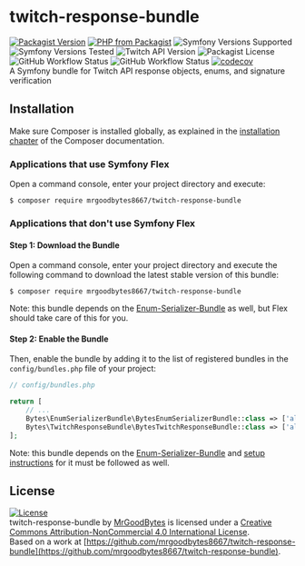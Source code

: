 # twitch-response-bundle
[![Packagist Version](https://img.shields.io/packagist/v/mrgoodbytes8667/twitch-response-bundle?logo=packagist&logoColor=FFF&style=flat)](https://packagist.org/packages/mrgoodbytes8667/twitch-response-bundle)
[![PHP from Packagist](https://img.shields.io/packagist/php-v/mrgoodbytes8667/twitch-response-bundle?logo=php&logoColor=FFF&style=flat)](https://packagist.org/packages/mrgoodbytes8667/twitch-response-bundle)
![Symfony Versions Supported](https://img.shields.io/endpoint?url=https%3A%2F%2Fshields.goodbytes.live%2Fshield%2Fsymfony%2F%255E5.3%2520%257C%2520%255E6.0&logoColor=FFF&style=flat)
![Symfony Versions Tested](https://img.shields.io/endpoint?url=https%3A%2F%2Fshields.goodbytes.live%2Fshield%2Fsymfony-test%2F%253E%253D5.3%2520%253C6.1&logoColor=FFF&style=flat)
![Twitch API Version](https://img.shields.io/badge/twitch-new-blue?logo=twitch&logoColor=FFF&style=flat)
![Packagist License](https://img.shields.io/packagist/l/mrgoodbytes8667/twitch-response-bundle?logo=creative-commons&logoColor=FFF&style=flat)  
![GitHub Workflow Status](https://img.shields.io/github/workflow/status/mrgoodbytes8667/twitch-response-bundle/release?label=stable&logo=github&logoColor=FFF&style=flat)
![GitHub Workflow Status](https://img.shields.io/github/workflow/status/mrgoodbytes8667/twitch-response-bundle/tests?logo=github&logoColor=FFF&style=flat)
[![codecov](https://img.shields.io/codecov/c/github/mrgoodbytes8667/twitch-response-bundle?logo=codecov&logoColor=FFF&style=flat)](https://codecov.io/gh/mrgoodbytes8667/twitch-response-bundle)  
A Symfony bundle for Twitch API response objects, enums, and signature verification

## Installation

Make sure Composer is installed globally, as explained in the
[installation chapter](https://getcomposer.org/doc/00-intro.md)
of the Composer documentation.

### Applications that use Symfony Flex

Open a command console, enter your project directory and execute:

```console
$ composer require mrgoodbytes8667/twitch-response-bundle
```

### Applications that don't use Symfony Flex

#### Step 1: Download the Bundle

Open a command console, enter your project directory and execute the
following command to download the latest stable version of this bundle:

```console
$ composer require mrgoodbytes8667/twitch-response-bundle
```
Note: this bundle depends on the [Enum-Serializer-Bundle](https://github.com/mrgoodbytes8667/enum-serializer-bundle) as well, but Flex should take care of this for you.

#### Step 2: Enable the Bundle

Then, enable the bundle by adding it to the list of registered bundles
in the `config/bundles.php` file of your project:

```php
// config/bundles.php

return [
    // ...
    Bytes\EnumSerializerBundle\BytesEnumSerializerBundle::class => ['all' => true],
    Bytes\TwitchResponseBundle\BytesTwitchResponseBundle::class => ['all' => true],
];
```
Note: this bundle depends on the [Enum-Serializer-Bundle](https://github.com/mrgoodbytes8667/enum-serializer-bundle) and [setup instructions](https://github.com/mrgoodbytes8667/enum-serializer-bundle/blob/main/README.md#applications-that-dont-use-symfony-flex) for it must be followed as well.

## License
[![License](https://i.creativecommons.org/l/by-nc/4.0/88x31.png)]("http://creativecommons.org/licenses/by-nc/4.0/)  
twitch-response-bundle by [MrGoodBytes](https://www.goodbytes.live) is licensed under a [Creative Commons Attribution-NonCommercial 4.0 International License](http://creativecommons.org/licenses/by-nc/4.0/).  
Based on a work at [https://github.com/mrgoodbytes8667/twitch-response-bundle](https://github.com/mrgoodbytes8667/twitch-response-bundle).
